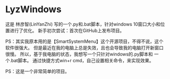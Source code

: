 # LyzWindows

这是 林彦智(LinYanZhi) 写的一个.py和.bat脚本，针对windows 10窗口大小和位置进行了优化。
新手初次尝试：首次在GitHub上发布项目。

PS：其实我原本用的是【SmartSystemMenu】这个开源项目，不得不说，这个软件很强大。
但是最近在我的电脑上总是失效，且也会导致我的电脑打开新窗口很慢。
所以，基于我电脑的状态，我想写一个只针对windows的.py脚本和 一个.bat脚本。
通过快捷方式win+r cmd，自己设置相关命令，来实现效果。

PS：这是一个非常简单的项目。
